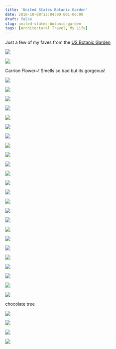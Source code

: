 ```yaml
---
title: 'United States Botanic Garden'
date: 2016-10-08T13:04:00.001-06:00
draft: false
slug: united-states-botanic-garden
tags: [Architectural Travel, My Life]
---
```


Just a few of my faves from the [US Botanic Garden](https://www.usbg.gov/)  
  

![](/images/blog/legacy/DSC03374%2B%2528Large%2529.JPG)

  

![](/images/blog/legacy/011%2B%2528Large%2529.JPG)

Carrion Flower~! Smells so bad but its gorgeous!

  

![](/images/blog/legacy/DSC03329%2B%2528Large%2529.JPG)

  

![](/images/blog/legacy/DSC03332%2B%2528Large%2529.JPG)

  

![](/images/blog/legacy/DSC03333%2B%2528Large%2529.JPG)

  

![](/images/blog/legacy/DSC03334%2B%2528Large%2529.JPG)

  

![](/images/blog/legacy/DSC03335%2B%2528Large%2529.JPG)

  

![](/images/blog/legacy/DSC03337%2B%2528Large%2529.JPG)

  

![](/images/blog/legacy/DSC03336%2B%2528Large%2529.JPG)

  

![](/images/blog/legacy/DSC03338%2B%2528Large%2529.JPG)

  

![](/images/blog/legacy/DSC03340%2B%2528Large%2529.JPG)

  

![](/images/blog/legacy/DSC03347%2B%2528Large%2529.JPG)

  

![](/images/blog/legacy/DSC03349%2B%2528Large%2529.JPG)

  

![](/images/blog/legacy/DSC03351%2B%2528Large%2529.JPG)

  

![](/images/blog/legacy/DSC03353%2B%2528Large%2529.JPG)

  

![](/images/blog/legacy/DSC03354%2B%2528Large%2529.JPG)

  

![](/images/blog/legacy/DSC03355%2B%2528Large%2529.JPG)

  

![](/images/blog/legacy/DSC03356%2B%2528Large%2529.JPG)

  

![](/images/blog/legacy/DSC03357%2B%2528Large%2529.JPG)

  

![](/images/blog/legacy/DSC03358%2B%2528Large%2529.JPG)

  

![](/images/blog/legacy/DSC03359%2B%2528Large%2529.JPG)

  

![](/images/blog/legacy/DSC03360%2B%2528Large%2529.JPG)

  

![](/images/blog/legacy/DSC03361%2B%2528Large%2529.JPG)

  

![](/images/blog/legacy/DSC03362%2B%2528Large%2529.JPG)

  

![](/images/blog/legacy/DSC03363%2B%2528Large%2529.JPG)

  

![](/images/blog/legacy/DSC03364%2B%2528Large%2529.JPG)

chocolate tree

  

![](/images/blog/legacy/DSC03369%2B%2528Large%2529.JPG)

  

![](/images/blog/legacy/DSC03370%2B%2528Large%2529.JPG)

  

![](/images/blog/legacy/DSC03371%2B%2528Large%2529.JPG)

  

![](/images/blog/legacy/DSC03372%2B%2528Large%2529.JPG)